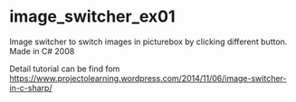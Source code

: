 image_switcher_ex01
===================

Image switcher to switch images in picturebox by clicking different button. Made in C# 2008


Detail tutorial can be find fom https://www.projectolearning.wordpress.com/2014/11/06/image-switcher-in-c-sharp/
